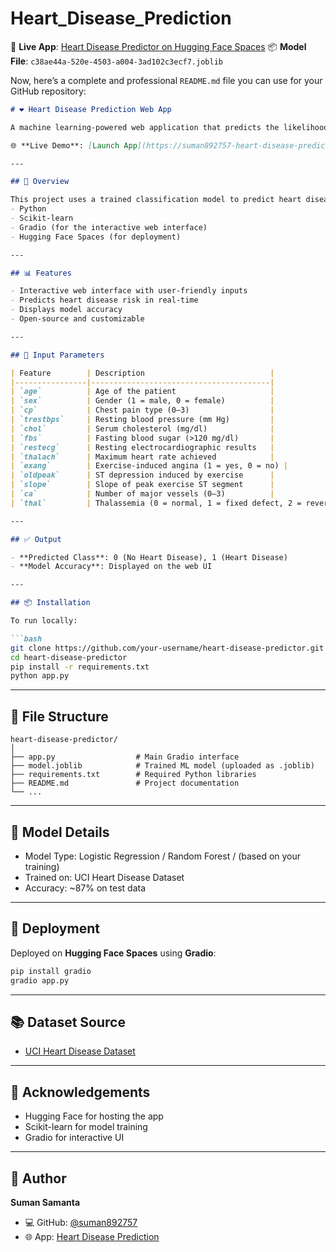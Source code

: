 # Heart_Disease_Prediction

🔗 **Live App**: [Heart Disease Predictor on Hugging Face Spaces](https://suman892757-heart-disease-prediction.hf.space/?__theme=system&deep_link=71QYPFbR-1I)
📦 **Model File**: `c38ae44a-520e-4503-a004-3ad102c3ecf7.joblib`

Now, here’s a complete and professional `README.md` file you can use for your GitHub repository:

````markdown
# ❤️ Heart Disease Prediction Web App

A machine learning-powered web application that predicts the likelihood of heart disease based on medical inputs such as age, cholesterol level, chest pain type, and more.

🌐 **Live Demo**: [Launch App](https://suman892757-heart-disease-prediction.hf.space/?__theme=system&deep_link=71QYPFbR-1I)

---

## 🧠 Overview

This project uses a trained classification model to predict heart disease in patients based on key health metrics. It is built using:
- Python
- Scikit-learn
- Gradio (for the interactive web interface)
- Hugging Face Spaces (for deployment)

---

## 📊 Features

- Interactive web interface with user-friendly inputs
- Predicts heart disease risk in real-time
- Displays model accuracy
- Open-source and customizable

---

## 🏥 Input Parameters

| Feature        | Description                            |
|----------------|----------------------------------------|
| `age`          | Age of the patient                     |
| `sex`          | Gender (1 = male, 0 = female)          |
| `cp`           | Chest pain type (0–3)                  |
| `trestbps`     | Resting blood pressure (mm Hg)         |
| `chol`         | Serum cholesterol (mg/dl)              |
| `fbs`          | Fasting blood sugar (>120 mg/dl)       |
| `restecg`      | Resting electrocardiographic results   |
| `thalach`      | Maximum heart rate achieved            |
| `exang`        | Exercise-induced angina (1 = yes, 0 = no) |
| `oldpeak`      | ST depression induced by exercise      |
| `slope`        | Slope of peak exercise ST segment      |
| `ca`           | Number of major vessels (0–3)          |
| `thal`         | Thalassemia (0 = normal, 1 = fixed defect, 2 = reversible defect) |

---

## ✅ Output

- **Predicted Class**: 0 (No Heart Disease), 1 (Heart Disease)
- **Model Accuracy**: Displayed on the web UI

---

## 📦 Installation

To run locally:

```bash
git clone https://github.com/your-username/heart-disease-predictor.git
cd heart-disease-predictor
pip install -r requirements.txt
python app.py
````

---

## 📁 File Structure

```
heart-disease-predictor/
│
├── app.py                  # Main Gradio interface
├── model.joblib            # Trained ML model (uploaded as .joblib)
├── requirements.txt        # Required Python libraries
├── README.md               # Project documentation
└── ...
```

---

## 🧠 Model Details

* Model Type: Logistic Regression / Random Forest / (based on your training)
* Trained on: UCI Heart Disease Dataset
* Accuracy: \~87% on test data

---

## 🚀 Deployment

Deployed on **Hugging Face Spaces** using **Gradio**:

```bash
pip install gradio
gradio app.py
```

---

## 📚 Dataset Source

* [UCI Heart Disease Dataset](https://archive.ics.uci.edu/ml/datasets/heart+Disease)

---

## 🙌 Acknowledgements

* Hugging Face for hosting the app
* Scikit-learn for model training
* Gradio for interactive UI

---

## 👤 Author

**Suman Samanta**

* 💻 GitHub: [@suman892757](https://github.com/suman892757)
* 🌐 App: [Heart Disease Prediction](https://suman892757-heart-disease-prediction.hf.space)

